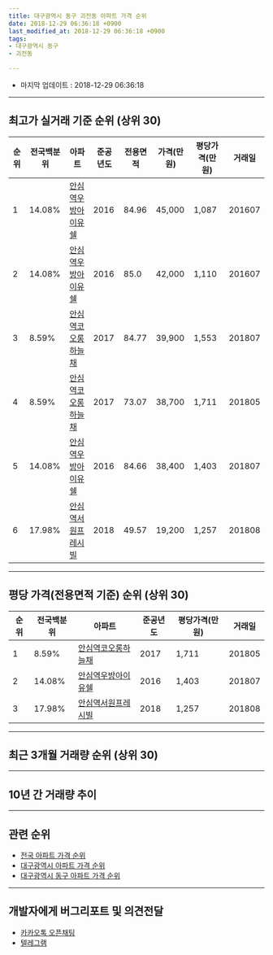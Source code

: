 ```yaml
---
title: 대구광역시 동구 괴전동 아파트 가격 순위
date: 2018-12-29 06:36:18 +0900
last_modified_at: 2018-12-29 06:36:18 +0900
tags:
- 대구광역시 동구
- 괴전동

---
```


* 마지막 업데이트 : 2018-12-29 06:36:18

---

## 최고가 실거래 기준 순위 (상위 30)


|순위|전국백분위|아파트|준공년도|전용면적|가격(만원)|평당가격(만원)|거래일|
|---|---|---|---|---|---|---|---|
|1|14.08%|[안심역우방아이유쉘](https://search.naver.com/search.naver?query=%EB%8C%80%EA%B5%AC%EA%B4%91%EC%97%AD%EC%8B%9C+%EB%8F%99%EA%B5%AC+%EA%B4%B4%EC%A0%84%EB%8F%99+%EC%95%88%EC%8B%AC%EC%97%AD%EC%9A%B0%EB%B0%A9%EC%95%84%EC%9D%B4%EC%9C%A0%EC%89%98)|2016|84.96|45,000|1,087|201607|
|2|14.08%|[안심역우방아이유쉘](https://search.naver.com/search.naver?query=%EB%8C%80%EA%B5%AC%EA%B4%91%EC%97%AD%EC%8B%9C+%EB%8F%99%EA%B5%AC+%EA%B4%B4%EC%A0%84%EB%8F%99+%EC%95%88%EC%8B%AC%EC%97%AD%EC%9A%B0%EB%B0%A9%EC%95%84%EC%9D%B4%EC%9C%A0%EC%89%98)|2016|85.0|42,000|1,110|201607|
|3|8.59%|[안심역코오롱하늘채](https://search.naver.com/search.naver?query=%EB%8C%80%EA%B5%AC%EA%B4%91%EC%97%AD%EC%8B%9C+%EB%8F%99%EA%B5%AC+%EA%B4%B4%EC%A0%84%EB%8F%99+%EC%95%88%EC%8B%AC%EC%97%AD%EC%BD%94%EC%98%A4%EB%A1%B1%ED%95%98%EB%8A%98%EC%B1%84)|2017|84.77|39,900|1,553|201807|
|4|8.59%|[안심역코오롱하늘채](https://search.naver.com/search.naver?query=%EB%8C%80%EA%B5%AC%EA%B4%91%EC%97%AD%EC%8B%9C+%EB%8F%99%EA%B5%AC+%EA%B4%B4%EC%A0%84%EB%8F%99+%EC%95%88%EC%8B%AC%EC%97%AD%EC%BD%94%EC%98%A4%EB%A1%B1%ED%95%98%EB%8A%98%EC%B1%84)|2017|73.07|38,700|1,711|201805|
|5|14.08%|[안심역우방아이유쉘](https://search.naver.com/search.naver?query=%EB%8C%80%EA%B5%AC%EA%B4%91%EC%97%AD%EC%8B%9C+%EB%8F%99%EA%B5%AC+%EA%B4%B4%EC%A0%84%EB%8F%99+%EC%95%88%EC%8B%AC%EC%97%AD%EC%9A%B0%EB%B0%A9%EC%95%84%EC%9D%B4%EC%9C%A0%EC%89%98)|2016|84.66|38,400|1,403|201807|
|6|17.98%|[안심역서원프레시빌](https://search.naver.com/search.naver?query=%EB%8C%80%EA%B5%AC%EA%B4%91%EC%97%AD%EC%8B%9C+%EB%8F%99%EA%B5%AC+%EA%B4%B4%EC%A0%84%EB%8F%99+%EC%95%88%EC%8B%AC%EC%97%AD%EC%84%9C%EC%9B%90%ED%94%84%EB%A0%88%EC%8B%9C%EB%B9%8C)|2018|49.57|19,200|1,257|201808|


---

## 평당 가격(전용면적 기준) 순위 (상위 30)


|순위|전국백분위|아파트|준공년도|평당가격(만원)|거래일|
|---|---|---|---|---|---|
|1|8.59%|[안심역코오롱하늘채](https://search.naver.com/search.naver?query=%EB%8C%80%EA%B5%AC%EA%B4%91%EC%97%AD%EC%8B%9C+%EB%8F%99%EA%B5%AC+%EA%B4%B4%EC%A0%84%EB%8F%99+%EC%95%88%EC%8B%AC%EC%97%AD%EC%BD%94%EC%98%A4%EB%A1%B1%ED%95%98%EB%8A%98%EC%B1%84)|2017|1,711|201805|
|2|14.08%|[안심역우방아이유쉘](https://search.naver.com/search.naver?query=%EB%8C%80%EA%B5%AC%EA%B4%91%EC%97%AD%EC%8B%9C+%EB%8F%99%EA%B5%AC+%EA%B4%B4%EC%A0%84%EB%8F%99+%EC%95%88%EC%8B%AC%EC%97%AD%EC%9A%B0%EB%B0%A9%EC%95%84%EC%9D%B4%EC%9C%A0%EC%89%98)|2016|1,403|201807|
|3|17.98%|[안심역서원프레시빌](https://search.naver.com/search.naver?query=%EB%8C%80%EA%B5%AC%EA%B4%91%EC%97%AD%EC%8B%9C+%EB%8F%99%EA%B5%AC+%EA%B4%B4%EC%A0%84%EB%8F%99+%EC%95%88%EC%8B%AC%EC%97%AD%EC%84%9C%EC%9B%90%ED%94%84%EB%A0%88%EC%8B%9C%EB%B9%8C)|2018|1,257|201808|


---

## 최근 3개월 거래량 순위 (상위 30)


<div style="width:100%;">
    <canvas id="deal_count_ranking" height="250"></canvas>
</div>


<script>
new Chart(document.getElementById("deal_count_ranking"), {
    type: 'horizontalBar',
    data: {
        labels: ['안심역우방아이유쉘', '안심역서원프레시빌'],
        datasets: [{
            label: '실거래 수',
            data: [4, 2],
            borderColor: "rgba(255, 0, 128, 1)",
            backgroundColor: "rgba(255, 0, 128, 0.5)",
            fill: false,
        }]
    },
    options: {
        responsive: true,
        title: {
            display: true,
            text: '최근 3개월 거래량 순위'
        },
        tooltips: {
            mode: 'index',
            intersect: false,
            callbacks: {
                title: function(tooltipItems, data) {
                    return "실거래 수:";
                },
                label: function(tooltipItem, data) {
                    return data.labels[tooltipItem.index] + ": " + tooltipItem.xLabel;
                }
            }
        },
        hover: {
            mode: 'nearest',
            intersect: true
        },
        scales: {
            xAxes: [{
                display: true,
                scaleLabel: {
                    display: true,
                    labelString: '실거래 수'
                },
                ticks: {
                    suggestedMin: 0,
                }
            }],
            yAxes: [{
                display: true,
                ticks: {
                    autoSkip: false,
                    callback: function(value, index, values) {
                        if (value.length > 15)
                            return value.substr(0, 13) + "...";
                        else
                            return value;
                    }
                },
                scaleLabel: {
                    display: false,
                }
            }]
        }
    }
});

</script>


---

## 10년 간 거래량 추이


<div style="width:100%;">
    <canvas id="deal_progress" height="250"></canvas>
</div>

<script>
new Chart(document.getElementById("deal_progress"), {
    type: 'line',
    data: {
        labels: ['200812','200901','200902','200903','200904','200905','200906','200907','200908','200909','200910','200911','200912','201001','201002','201003','201004','201005','201006','201007','201008','201009','201010','201011','201012','201101','201102','201103','201104','201105','201106','201107','201108','201109','201110','201111','201112','201201','201202','201203','201204','201205','201206','201207','201208','201209','201210','201211','201212','201301','201302','201303','201304','201305','201306','201307','201308','201309','201310','201311','201312','201401','201402','201403','201404','201405','201406','201407','201408','201409','201410','201411','201412','201501','201502','201503','201504','201505','201506','201507','201508','201509','201510','201511','201512','201601','201602','201603','201604','201605','201606','201607','201608','201609','201610','201611','201612','201701','201702','201703','201704','201705','201706','201707','201708','201709','201710','201711','201712','201801','201802','201803','201804','201805','201806','201807','201808','201809','201810','201811','201812'],
        datasets: [{
            label: '실거래 수',
            pointRadius: 1,
            data: [0, 0, 0, 0, 0, 0, 0, 0, 0, 0, 0, 0, 0, 0, 0, 0, 0, 0, 0, 0, 0, 0, 0, 0, 0, 0, 0, 0, 0, 0, 0, 0, 0, 0, 0, 0, 0, 0, 0, 0, 0, 0, 0, 0, 0, 0, 0, 0, 0, 0, 0, 0, 0, 0, 0, 0, 0, 0, 0, 0, 0, 0, 0, 0, 0, 0, 0, 0, 0, 0, 0, 0, 0, 0, 0, 0, 0, 0, 0, 0, 0, 0, 0, 0, 0, 0, 0, 0, 0, 0, 0, 2, 1, 0, 1, 0, 0, 0, 0, 0, 0, 0, 0, 0, 0, 0, 1, 2, 1, 0, 0, 1, 1, 3, 2, 4, 1, 2, 4, 2, 0],
            borderColor: "rgba(255, 201, 14, 1)",
            backgroundColor: "rgba(255, 201, 14, 0.5)",
            fill: true,
        }]
    },
    options: {
        responsive: true,
        title: {
            display: true,
            text: '10년간 거래량 추이'
        },
        tooltips: {
            mode: 'index',
            intersect: false,
        },
        hover: {
            mode: 'nearest',
            intersect: true
        },
        scales: {
            xAxes: [{
                display: true,
                scaleLabel: {
                    display: true,
                    labelString: '년/월'
                }
            }],
            yAxes: [{
                display: true,
                ticks: {
                    suggestedMin: 0,
                },
                scaleLabel: {
                    display: true,
                    labelString: '실거래 수'
                }
            }]
        }
    }
});

</script>


---

## 관련 순위

- [전국 아파트 가격 순위](https://inasie.github.io/apt-ranking/전국)
- [대구광역시 아파트 가격 순위](https://inasie.github.io/apt-ranking/대구광역시)
- [대구광역시 동구 아파트 가격 순위](https://inasie.github.io/apt-ranking/대구광역시-동구)


---

## 개발자에게 버그리포트 및 의견전달

- [카카오톡 오픈채팅](https://open.kakao.com/o/gLJUAP4)
- [텔레그램](https://t.me/inasie)

